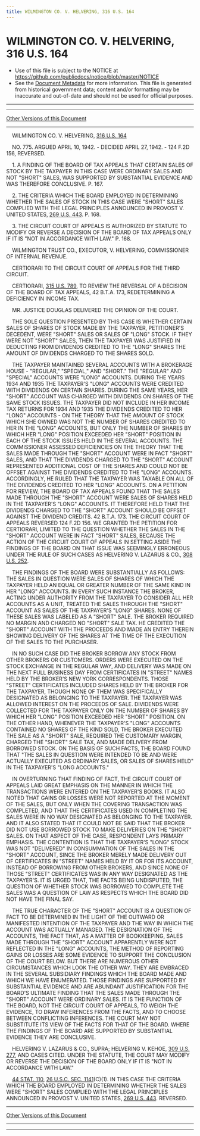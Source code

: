 ```yaml
---
title: WILMINGTON CO. V. HELVERING, 316 U.S. 164
---
```


# WILMINGTON CO. V. HELVERING, 316 U.S. 164

* Use of this file is subject to the NOTICE at https://github.com/publicdocs/notice/blob/master/NOTICE
* See the [Document Metadata](../../../index.md) for more information.
  This file is generated from historical government data; content and/or formatting may be inaccurate and out-of-date and should not be used for official purposes.

----------
----------

[Other Versions of this Document](https://publicdocs.github.io/go/links?ns=uslm-x&ref=%2Fus%2Fcourts%2Fscotus%2FusReporter%2F316%2F164)

----------

    WILMINGTON CO. V. HELVERING, [316 U.S. 164][/us/courts/scotus/usReporter/316/164]

    NO. 775.  ARGUED APRIL 10, 1942.  - DECIDED APRIL 27, 1942.  - 124 F.2D 156, REVERSED.

    1.  A FINDING OF THE BOARD OF TAX APPEALS THAT CERTAIN SALES OF STOCK BY THE TAXPAYER IN THIS CASE WERE ORDINARY SALES AND NOT "SHORT" SALES, WAS SUPPORTED BY SUBSTANTIAL EVIDENCE AND WAS THEREFORE CONCLUSIVE.  P. 167.

    2.  THE CRITERIA WHICH THE BOARD EMPLOYED IN DETERMINING WHETHER THE SALES OF STOCK IN THIS CASE WERE "SHORT" SALES COMPLIED WITH THE LEGAL PRINCIPLES ANNOUNCED IN PROVOST V. UNITED STATES, [269 U.S. 443][/us/courts/scotus/usReporter/269/443].  P. 168.

    3.  THE CIRCUIT COURT OF APPEALS IS AUTHORIZED BY STATUTE TO MODIFY OR REVERSE A DECISION OF THE BOARD OF TAX APPEALS ONLY IF IT IS "NOT IN ACCORDANCE WITH LAW."  P. 168.

    WILMINGTON TRUST CO., EXECUTOR, V. HELVERING, COMMISSIONER OF INTERNAL REVENUE.

    CERTIORARI TO THE CIRCUIT COURT OF APPEALS FOR THE THIRD CIRCUIT.

    CERTIORARI, [315 U.S. 789][/us/courts/scotus/usReporter/315/789], TO REVIEW THE REVERSAL OF A DECISION OF THE BOARD OF TAX APPEALS, 42 B.T.A. 173, REDETERMINING A DEFICIENCY IN INCOME TAX.

    MR. JUSTICE DOUGLAS DELIVERED THE OPINION OF THE COURT.

    THE SOLE QUESTION PRESENTED BY THIS CASE IS WHETHER CERTAIN SALES OF SHARES OF STOCK MADE BY THE TAXPAYER, PETITIONER'S DECEDENT, WERE "SHORT" SALES OR SALES OF "LONG" STOCK.  IF THEY WERE NOT "SHORT" SALES, THEN THE TAXPAYER WAS JUSTIFIED IN DEDUCTING FROM DIVIDENDS CREDITED TO THE "LONG" SHARES THE AMOUNT OF DIVIDENDS CHARGED TO THE SHARES SOLD.

    THE TAXPAYER MAINTAINED SEVERAL ACCOUNTS WITH A BROKERAGE HOUSE - "REGULAR," "SPECIAL," AND "SHORT."  THE "REGULAR" AND "SPECIAL" ACCOUNTS WERE "LONG" ACCOUNTS.  DURING THE YEARS 1934 AND 1935 THE TAXPAYER'S "LONG" ACCOUNTS WERE CREDITED WITH DIVIDENDS ON CERTAIN SHARES.  DURING THE SAME YEARS, HER "SHORT" ACCOUNT WAS CHARGED WITH DIVIDENDS ON SHARES OF THE SAME STOCK ISSUES.  THE TAXPAYER DID NOT INCLUDE IN HER INCOME TAX RETURNS FOR 1934 AND 1935 THE DIVIDENDS CREDITED TO HER "LONG" ACCOUNTS - ON THE THEORY THAT THE AMOUNT OF STOCK WHICH SHE OWNED WAS NOT THE NUMBER OF SHARES CREDITED TO HER IN THE "LONG" ACCOUNTS, BUT ONLY THE NUMBER OF SHARES BY WHICH HER "LONG" POSITION EXCEEDED HER "SHORT" POSITION IN EACH OF THE STOCK ISSUES HELD IN THE SEVERAL ACCOUNTS.  THE COMMISSIONER ASSESSED DEFICIENCIES ON THE THEORY THAT THE SALES MADE THROUGH THE "SHORT" ACCOUNT WERE IN FACT "SHORT" SALES, AND THAT THE DIVIDENDS CHARGED TO THE "SHORT" ACCOUNT REPRESENTED ADDITIONAL COST OF THE SHARES AND COULD NOT BE OFFSET AGAINST THE DIVIDENDS CREDITED TO THE "LONG" ACCOUNTS.  ACCORDINGLY, HE RULED THAT THE TAXPAYER WAS TAXABLE ON ALL OF THE DIVIDENDS CREDITED TO HER "LONG" ACCOUNTS.  ON A PETITION FOR REVIEW, THE BOARD OF TAX APPEALS FOUND THAT THE SALES MADE THROUGH THE "SHORT" ACCOUNT WERE SALES OF SHARES HELD IN THE TAXPAYER'S "LONG" ACCOUNTS.  IT THEREFORE HELD THAT THE DIVIDENDS CHARGED TO THE "SHORT" ACCOUNT SHOULD BE OFFSET AGAINST THE DIVIDEND CREDITS.  42 B.T.A. 173.  THE CIRCUIT COURT OF APPEALS REVERSED 124 F.2D 156.  WE GRANTED THE PETITION FOR CERTIORARI, LIMITED TO THE QUESTION WHETHER THE SALES IN THE "SHORT" ACCOUNT WERE IN FACT "SHORT" SALES, BECAUSE THE ACTION OF THE CIRCUIT COURT OF APPEALS IN SETTING ASIDE THE FINDINGS OF THE BOARD ON THAT ISSUE WAS SEEMINGLY ERRONEOUS UNDER THE RULE OF SUCH CASES AS HELVERING V. LAZARUS & CO., [308 U.S. 252][/us/courts/scotus/usReporter/308/252].

    THE FINDINGS OF THE BOARD WERE SUBSTANTIALLY AS FOLLOWS:  THE SALES IN QUESTION WERE SALES OF SHARES OF WHICH THE TAXPAYER HELD AN EQUAL OR GREATER NUMBER OF THE SAME KIND IN HER "LONG" ACCOUNTS.  IN EVERY SUCH INSTANCE THE BROKER, ACTING UNDER AUTHORITY FROM THE TAXPAYER TO CONSIDER ALL HER ACCOUNTS AS A UNIT, TREATED THE SALES THROUGH THE "SHORT" ACCOUNT AS SALES OF THE TAXPAYER'S "LONG" SHARES.  NONE OF THESE SALES WAS LABELED AS A "SHORT" SALE.  THE BROKER REQUIRED NO MARGIN AND CHARGED NO "SHORT" SALE TAX.  HE CREDITED THE "SHORT" ACCOUNT WITH THE PROCEEDS AND MADE AN ENTRY THEREIN SHOWING DELIVERY OF THE SHARES AT THE TIME OF THE EXECUTION OF THE SALES TO THE PURCHASER.

    IN NO SUCH CASE DID THE BROKER BORROW ANY STOCK FROM OTHER BROKERS OR CUSTOMERS.  ORDERS WERE EXECUTED ON THE STOCK EXCHANGE IN THE REGULAR WAY, AND DELIVERY WAS MADE ON THE NEXT FULL BUSINESS DAY FROM CERTIFICATES IN "STREET" NAMES HELD BY THE BROKER'S NEW YORK CORRESPONDENTS.  THOSE "STREET" CERTIFICATES INCLUDED SHARES HELD BY THE BROKER FOR THE TAXPAYER, THOUGH NONE OF THEM WAS SPECIFICALLY DESIGNATED AS BELONGING TO THE TAXPAYER.  THE TAXPAYER WAS ALLOWED INTEREST ON THE PROCEEDS OF SALE.  DIVIDENDS WERE COLLECTED FOR THE TAXPAYER ONLY ON THE NUMBER OF SHARES BY WHICH HER "LONG" POSITION EXCEEDED HER "SHORT" POSITION.  ON THE OTHER HAND, WHENEVER THE TAXPAYER'S "LONG" ACCOUNTS CONTAINED NO SHARES OF THE KIND SOLD, THE BROKER EXECUTED THE SALE AS A "SHORT" SALE, REQUIRED THE CUSTOMARY MARGIN, CHARGED THE "SHORT" SALE TAX, AND MADE DELIVERY FROM BORROWED STOCK.  ON THE BASIS OF SUCH FACTS, THE BOARD FOUND THAT "THE SALES IN QUESTION WERE INTENDED TO BE AND WERE ACTUALLY EXECUTED AS ORDINARY SALES, OR SALES OF SHARES HELD" IN THE TAXPAYER'S "LONG ACCOUNTS."

    IN OVERTURNING THAT FINDING OF FACT, THE CIRCUIT COURT OF APPEALS LAID GREAT EMPHASIS ON THE MANNER IN WHICH THE TRANSACTIONS WERE ENTERED ON THE TAXPAYER'S BOOKS.  IT ALSO NOTED THAT GAINS OR LOSSES WERE NOT REPORTED AT THE MOMENT OF THE SALES, BUT ONLY WHEN THE COVERING TRANSACTION WAS COMPLETED, AND THAT THE CERTIFICATES USED IN COMPLETING THE SALES WERE IN NO WAY DESIGNATED AS BELONGING TO THE TAXPAYER.  AND IT ALSO STATED THAT IT COULD NOT BE SAID THAT THE BROKER DID NOT USE BORROWED STOCK TO MAKE DELIVERIES ON THE "SHORT" SALES.  ON THAT ASPECT OF THE CASE, RESPONDENT LAYS PRIMARY EMPHASIS.  THE CONTENTION IS THAT THE TAXPAYER'S "LONG" STOCK WAS NOT "DELIVERED" IN CONSUMMATION OF THE SALES IN THE "SHORT" ACCOUNT, SINCE THE BROKER MERELY MADE DELIVERY OUT OF CERTIFICATES IN "STREET" NAMES HELD BY IT OR FOR ITS ACCOUNT, INSTEAD OF BORROWING FROM OTHER BROKERS, AND SINCE NONE OF THOSE "STREET" CERTIFICATES WAS IN ANY WAY DESIGNATED AS THE TAXPAYER'S.  IT IS URGED THAT, THE FACTS BEING UNDISPUTED, THE QUESTION OF WHETHER STOCK WAS BORROWED TO COMPLETE THE SALES WAS A QUESTION OF LAW AS RESPECTS WHICH THE BOARD DID NOT HAVE THE FINAL SAY.

    THE TRUE CHARACTER OF THE "SHORT" ACCOUNT IS A QUESTION OF FACT TO BE DETERMINED IN THE LIGHT OF THE OUTWARD OR MANIFESTED INTENTION OF THE TAXPAYER AND THE WAY IN WHICH THE ACCOUNT WAS ACTUALLY MANAGED.  THE DESIGNATION OF THE ACCOUNTS, THE FACT THAT, AS A MATTER OF BOOKKEEPING, SALES MADE THROUGH THE "SHORT" ACCOUNT APPARENTLY WERE NOT REFLECTED IN THE "LONG" ACCOUNTS, THE METHOD OF REPORTING GAINS OR LOSSES ARE SOME EVIDENCE TO SUPPORT THE CONCLUSION OF THE COURT BELOW.  BUT THERE ARE NUMEROUS OTHER CIRCUMSTANCES WHICH LOOK THE OTHER WAY.  THEY ARE EMBRACED IN THE SEVERAL SUBSIDIARY FINDINGS WHICH THE BOARD MADE AND WHICH WE HAVE ENUMERATED.  THOSE FINDINGS ARE SUPPORTED BY SUBSTANTIAL EVIDENCE AND ARE ABUNDANT JUSTIFICATION FOR THE BOARD'S ULTIMATE FINDING THAT THE SALES MADE THROUGH THE "SHORT" ACCOUNT WERE ORDINARY SALES.  IT IS THE FUNCTION OF THE BOARD, NOT THE CIRCUIT COURT OF APPEALS, TO WEIGH THE EVIDENCE, TO DRAW INFERENCES FROM THE FACTS, AND TO CHOOSE BETWEEN CONFLICTING INFERENCES.  THE COURT MAY NOT SUBSTITUTE ITS VIEW OF THE FACTS FOR THAT OF THE BOARD.  WHERE THE FINDINGS OF THE BOARD ARE SUPPORTED BY SUBSTANTIAL EVIDENCE THEY ARE CONCLUSIVE.

    HELVERING V. LAZARUS & CO., SUPRA; HELVERING V. KEHOE, [309 U.S. 277][/us/courts/scotus/usReporter/309/277], AND CASES CITED.  UNDER THE STATUTE, THE COURT MAY MODIFY OR REVERSE THE DECISION OF THE BOARD ONLY IF IT IS "NOT IN ACCORDANCE WITH LAW."

    [44 STAT. 110][/us/stat/44/110], [26 U.S.C. SEC. 1141][/us/usc/t26/s1141](C)(1).  IN THIS CASE THE CRITERIA WHICH THE BOARD EMPLOYED IN DETERMINING WHETHER THE SALES WERE "SHORT" SALES COMPLIED WITH THE LEGAL PRINCIPLES ANNOUNCED IN PROVOST V. UNITED STATES, [269 U.S. 443][/us/courts/scotus/usReporter/269/443].  REVERSED.

----------

[Other Versions of this Document](https://publicdocs.github.io/go/links?ns=uslm-x&ref=%2Fus%2Fcourts%2Fscotus%2FusReporter%2F316%2F164)

----------
----------

[/us/courts/scotus/usReporter/316/164]: https://publicdocs.github.io/go/links?ns=uslm-x&ref=%2Fus%2Fcourts%2Fscotus%2FusReporter%2F316%2F164
[/us/courts/scotus/usReporter/269/443]: https://publicdocs.github.io/go/links?ns=uslm-x&ref=%2Fus%2Fcourts%2Fscotus%2FusReporter%2F269%2F443
[/us/courts/scotus/usReporter/315/789]: https://publicdocs.github.io/go/links?ns=uslm-x&ref=%2Fus%2Fcourts%2Fscotus%2FusReporter%2F315%2F789
[/us/courts/scotus/usReporter/308/252]: https://publicdocs.github.io/go/links?ns=uslm-x&ref=%2Fus%2Fcourts%2Fscotus%2FusReporter%2F308%2F252
[/us/courts/scotus/usReporter/309/277]: https://publicdocs.github.io/go/links?ns=uslm-x&ref=%2Fus%2Fcourts%2Fscotus%2FusReporter%2F309%2F277
[/us/stat/44/110]: https://publicdocs.github.io/go/links?ns=uslm&ref=%2Fus%2Fstat%2F44%2F110
[/us/usc/t26/s1141]: https://publicdocs.github.io/go/links?ns=uslm&ref=%2Fus%2Fusc%2Ft26%2Fs1141
[/us/courts/scotus/usReporter/269/443]: https://publicdocs.github.io/go/links?ns=uslm-x&ref=%2Fus%2Fcourts%2Fscotus%2FusReporter%2F269%2F443


